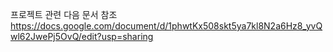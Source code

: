 프로젝트 관련 다음 문서 참조
https://docs.google.com/document/d/1phwtKx508skt5ya7kl8N2a6Hz8_yvQwl62JwePj5OvQ/edit?usp=sharing
